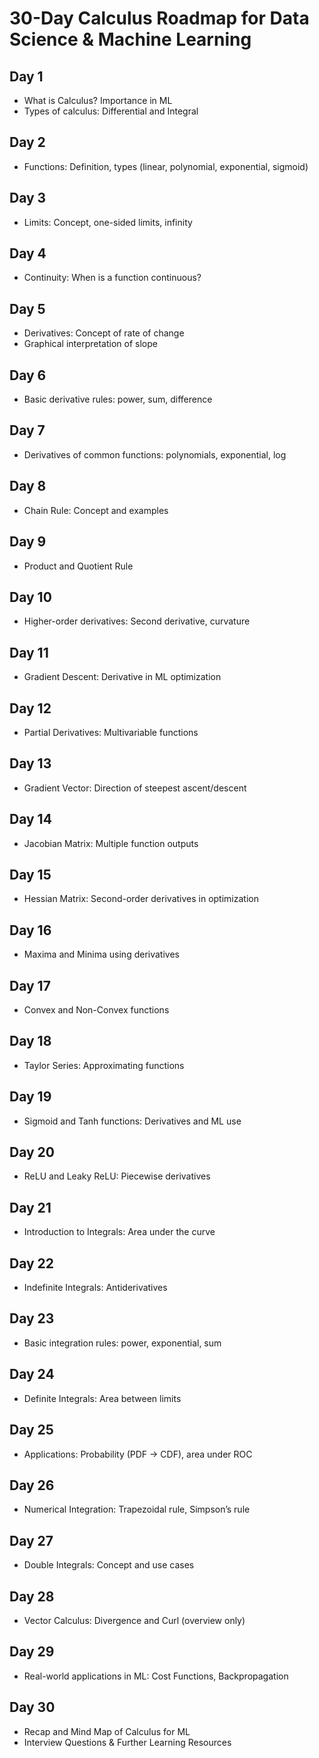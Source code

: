 # 30-Day Calculus Roadmap for Data Science & Machine Learning

## Day 1
- What is Calculus? Importance in ML
- Types of calculus: Differential and Integral

## Day 2
- Functions: Definition, types (linear, polynomial, exponential, sigmoid)

## Day 3
- Limits: Concept, one-sided limits, infinity

## Day 4
- Continuity: When is a function continuous?

## Day 5
- Derivatives: Concept of rate of change
- Graphical interpretation of slope

## Day 6
- Basic derivative rules: power, sum, difference

## Day 7
- Derivatives of common functions: polynomials, exponential, log

## Day 8
- Chain Rule: Concept and examples

## Day 9
- Product and Quotient Rule

## Day 10
- Higher-order derivatives: Second derivative, curvature

## Day 11
- Gradient Descent: Derivative in ML optimization

## Day 12
- Partial Derivatives: Multivariable functions

## Day 13
- Gradient Vector: Direction of steepest ascent/descent

## Day 14
- Jacobian Matrix: Multiple function outputs

## Day 15
- Hessian Matrix: Second-order derivatives in optimization

## Day 16
- Maxima and Minima using derivatives

## Day 17
- Convex and Non-Convex functions

## Day 18
- Taylor Series: Approximating functions

## Day 19
- Sigmoid and Tanh functions: Derivatives and ML use

## Day 20
- ReLU and Leaky ReLU: Piecewise derivatives

## Day 21
- Introduction to Integrals: Area under the curve

## Day 22
- Indefinite Integrals: Antiderivatives

## Day 23
- Basic integration rules: power, exponential, sum

## Day 24
- Definite Integrals: Area between limits

## Day 25
- Applications: Probability (PDF → CDF), area under ROC

## Day 26
- Numerical Integration: Trapezoidal rule, Simpson’s rule

## Day 27
- Double Integrals: Concept and use cases

## Day 28
- Vector Calculus: Divergence and Curl (overview only)

## Day 29
- Real-world applications in ML: Cost Functions, Backpropagation

## Day 30
- Recap and Mind Map of Calculus for ML
- Interview Questions & Further Learning Resources
